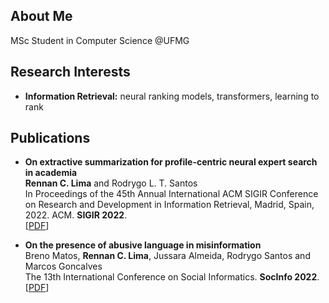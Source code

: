 ## About Me

MSc Student in Computer Science @UFMG

## Research Interests

- **Information Retrieval:** neural ranking models, transformers, learning to rank

## Publications


- **On extractive summarization for profile-centric neural expert search in academia**
  <br>
  **Rennan C. Lima** and Rodrygo L. T. Santos
  <br>
  In Proceedings of the 45th Annual International ACM SIGIR Conference on Research and Development in Information Retrieval, Madrid, Spain, 2022. ACM. **SIGIR 2022**.
  <br>
  [[PDF]([http://papers.nips.cc/paper/9216-learning-to-self-train-for-semi-supervised-few-shot-classification.pdf](https://dl.acm.org/doi/10.1145/3477495.3531713))]

- **On the presence of abusive language in misinformation**
  <br>
  Breno Matos, **Rennan C. Lima**, Jussara Almeida, Rodrygo Santos and Marcos Goncalves
  <br>
  The 13th International Conference on Social Informatics. **SocInfo 2022**.
  <br>
  [[PDF](http://papers.nips.cc/paper/9216-learning-to-self-train-for-semi-supervised-few-shot-classification.pdf)]
